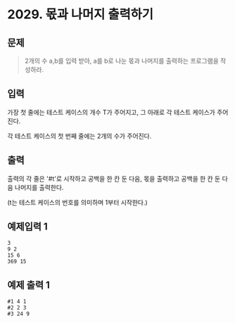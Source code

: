 # 2029. 몫과 나머지 출력하기
## 문제
> 2개의 수 a,b를 입력 받아, a를 b로 나눈 몫과 나머지를 출력하는 프로그램을 작성하라.
## 입력
가장 첫 줄에는 테스트 케이스의 개수 T가 주어지고, 그 아래로 각 테스트 케이스가 주어진다.

각 테스트 케이스의 첫 번째 줄에는 2개의 수가 주어진다.
## 출력
출력의 각 줄은 '#t'로 시작하고 공백을 한 칸 둔 다음, 몫을 출력하고 공백을 한 칸 둔 다음 나머지를 출력한다.

(t는 테스트 케이스의 번호를 의미하며 1부터 시작한다.)

## 예제입력 1
```
3
9 2
15 6
369 15
```
## 예제 출력 1
```
#1 4 1
#2 2 3
#3 24 9
```